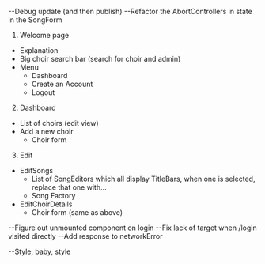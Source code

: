 --Debug update (and then publish)
--Refactor the AbortControllers in state in the SongForm



1. Welcome page

* Explanation
* Big choir search bar (search for choir and admin)
* Menu
  - Dashboard
  - Create an Account
  - Logout

2. Dashboard

* List of choirs (edit view)
* Add a new choir
  - Choir form

3. Edit 

* EditSongs
  - List of SongEditors which all display TitleBars, when one is selected, replace that one with...
  - Song Factory
* EditChoirDetails
  - Choir form (same as above)


--Figure out unmounted component on login
--Fix lack of target when /login visited directly
--Add response to networkError



--Style, baby, style